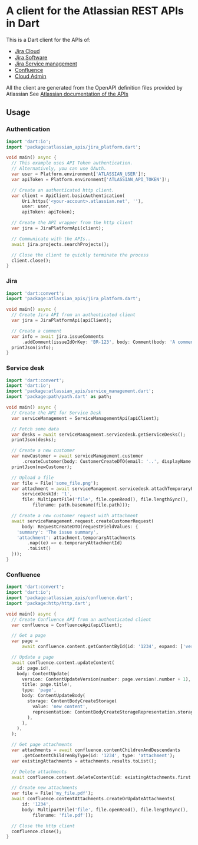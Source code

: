 # A client for the Atlassian REST APIs in Dart

This is a Dart client for the APIs of: 
- [Jira Cloud](https://developer.atlassian.com/cloud/jira/platform/rest/v3/intro/)
- [Jira Software](https://developer.atlassian.com/cloud/jira/software/rest/intro/)
- [Jira Service management](https://developer.atlassian.com/cloud/jira/service-desk/rest/intro/)
- [Confluence](https://developer.atlassian.com/cloud/confluence/rest/intro/)
- [Cloud Admin](https://developer.atlassian.com/cloud/admin/rest-apis/)

All the client are generated from the OpenAPI definition files provided by Atlassian
See [Atlassian documentation of the APIs](https://developer.atlassian.com/cloud/)

## Usage

### Authentication

```dart
import 'dart:io';
import 'package:atlassian_apis/jira_platform.dart';

void main() async {
  // This example uses API Token authentication.
  // Alternatively, you can use OAuth.
  var user = Platform.environment['ATLASSIAN_USER']!;
  var apiToken = Platform.environment['ATLASSIAN_API_TOKEN']!;

  // Create an authenticated http client.
  var client = ApiClient.basicAuthentication(
      Uri.https('<your-account>.atlassian.net', ''),
      user: user,
      apiToken: apiToken);

  // Create the API wrapper from the http client
  var jira = JiraPlatformApi(client);

  // Communicate with the APIs..
  await jira.projects.searchProjects();

  // Close the client to quickly terminate the process
  client.close();
}
```

### Jira

```dart
import 'dart:convert';
import 'package:atlassian_apis/jira_platform.dart';

void main() async {
  // Create Jira API from an authenticated client
  var jira = JiraPlatformApi(apiClient);

  // Create a comment
  var info = await jira.issueComments
      .addComment(issueIdOrKey: 'BR-123', body: Comment(body: 'A comment'));
  printJson(info);
}
```

### Service desk

```dart
import 'dart:convert';
import 'dart:io';
import 'package:atlassian_apis/service_management.dart';
import 'package:path/path.dart' as path;

void main() async {
  // Create the API for Service Desk
  var serviceManagement = ServiceManagementApi(apiClient);

  // Fetch some data
  var desks = await serviceManagement.servicedesk.getServiceDesks();
  printJson(desks);

  // Create a new customer
  var newCustomer = await serviceManagement.customer
      .createCustomer(body: CustomerCreateDTO(email: '..', displayName: '...'));
  printJson(newCustomer);

  // Upload a file
  var file = File('some_file.png');
  var attachment = await serviceManagement.servicedesk.attachTemporaryFile(
      serviceDeskId: '1',
      file: MultipartFile('file', file.openRead(), file.lengthSync(),
          filename: path.basename(file.path)));

  // Create a new customer request with attachment
  await serviceManagement.request.createCustomerRequest(
      body: RequestCreateDTO(requestFieldValues: {
    'summary': 'The issue summary',
    'attachment': attachment.temporaryAttachments
        .map((e) => e.temporaryAttachmentId)
        .toList()
  }));
}
```

### Confluence

```dart
import 'dart:convert';
import 'dart:io';
import 'package:atlassian_apis/confluence.dart';
import 'package:http/http.dart';

void main() async {
  // Create Confluence API from an authenticated client
  var confluence = ConfluenceApi(apiClient);

  // Get a page
  var page =
      await confluence.content.getContentById(id: '1234', expand: ['version']);

  // Update a page
  await confluence.content.updateContent(
    id: page.id!,
    body: ContentUpdate(
      version: ContentUpdateVersion(number: page.version!.number + 1),
      title: page.title!,
      type: 'page',
      body: ContentUpdateBody(
        storage: ContentBodyCreateStorage(
          value: 'new content',
          representation: ContentBodyCreateStorageRepresentation.storage,
        ),
      ),
    ),
  );

  // Get page attachments
  var attachments = await confluence.contentChildrenAndDescendants
      .getContentChildrenByType(id: '1234', type: 'attachment');
  var existingAttachments = attachments.results.toList();

  // Delete attachments
  await confluence.content.deleteContent(id: existingAttachments.first.id!);

  // Create new attachments
  var file = File('my_file.pdf');
  await confluence.contentAttachments.createOrUpdateAttachments(
      id: '1234',
      body: MultipartFile('file', file.openRead(), file.lengthSync(),
          filename: 'file.pdf'));

  // Close the http client
  confluence.close();
}
```
